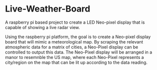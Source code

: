 # Live-Weather-Board
A raspberry pi based project to create a LED Neo-pixel display that is capable of showing a live radar view.

Using the raspberry pi platform, the goal is to create a Neo-pixel display board that will mimic a meteorological map. By scraping the relevant atmospheric data 
for a matrix of cities, a Neo-Pixel display can be controlled to output this data. The Neo-Pixel display will be arranged in a manor to resemnble the US map, where 
each Neo-Pixel represents a city/region on the map that can be lit up according to the data reading. 
